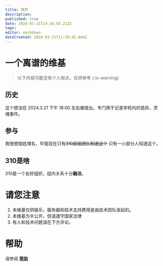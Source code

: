 ```yaml
---
title: 首页
description: 
published: true
date: 2024-03-21T14:16:59.213Z
tags: 
editor: markdown
dateCreated: 2024-03-21T11:38:42.864Z
---
```


# 一个离谱的维基
> 以下内容可能含有个人观点，仅供参考
{.is-warning}

## 历史
这个想法在 2024.3.21 下午 18:00 左右被提出，专门用于记录学校内的诡异，灵魂事件。

## 参与
我很想隐姓埋名，毕竟现在只有~~310超级团队知道这个~~ 只有一小部分人知道这个。

## 310是啥
310是一个友好组织，组内关系十分**融洽**。

# 请您注意
1. 本维基仅供娱乐，服务器和技术支持费用是由技术团队发起的。
2. 本维基为半公开，但请遵守国家法律
3. 有人和技术问题请在下方评论。

# 帮助
请参阅 **[帮助](/help)**